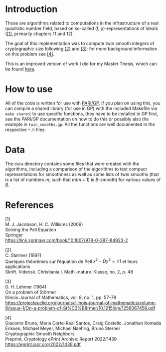 # Introduction
Those are algorithms related to computations in the infrastructure of a real quadratic number field, based on so-called (f, p)-representations of ideals ([[1]](#1), primarily chapters 11 and 12).

The goal of this implementation was to compute twin smooth integers of cryptographic size following [[2]](#2) and [[3]](#3); for more background information on this problem see [[4]](#4).

This is an improved version of work I did for my Master Thesis, which can be found [here](https://github.com/db711/twin_smooth).

# How to use
All of the code is written for use with [PARI/GP](https://pari.math.u-bordeaux.fr/). If you plan on using this, you can compile a shared library (for use in GP) with the included Makefile via `make shared`; to use specific functions, they have to be installed in GP first, see the PARI/GP documentation on how to do this or possibly also the example in `twin_smooths.gp`.
All the functions are well documented in the respective `*.h` files.

# Data
The `data` directory contains some files that were created with the algorithms, including a comparison of the algorithms to test compact representations for smoothness as well as some lists of twin smooths (that is a list of numbers $m$, such that $m(m+1)$ is $B$-smooth) for various values of $B$.

# References
<a id="1">[1]</a> \
M. J. Jacobson, H. C. Williams (2009) \
Solving the Pell Equation \
Springer \
https://link.springer.com/book/10.1007/978-0-387-84923-2

<a id="2">[2]</a> \
C. Størmer (1897) \
Quelques théorèmes sur l’équation de Pell $x^2 −Dy^2 = \pm 1$ et leurs applications \
Skrift. Vidensk. Christiania I. Math.-naturv. Klasse, no. 2, p. 48

<a id="3">[3]</a> \
D. H. Lehmer (1964) \
On a problem of Störmer \
Illinois Journal of Mathematics, vol. 8, no. 1, pp. 57–79 \
https://projecteuclid.org/journals/illinois-journal-of-mathematics/volume-8/issue-1/On-a-problem-of-St%C3%B8rmer/10.1215/ijm/1256067456.pdf

<a id="4">[4]</a> \
Giacomo Bruno, Maria Corte-Real Santos, Craig Costello, Jonathan Komada Eriksen, Michael Meyer, Michael Naehrig, Bruno Sterner \
Cryptographic Smooth Neighbors \
Preprint, Cryptology ePrint Archive: Report 2022/1439 \
https://eprint.iacr.org/2022/1439.pdf
